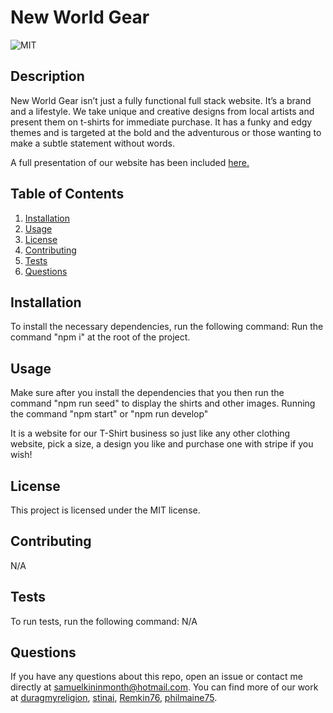 # New World Gear

![MIT](https://img.shields.io/badge/license-MIT-green)

## Description
New World Gear isn’t just a fully functional full stack website. It’s a brand and a lifestyle. 
We take unique and creative designs from local artists and present them on t-shirts for immediate purchase. 
It has a funky and edgy themes and is targeted at the bold and the adventurous or those wanting to make a subtle statement without words.

A full presentation of our website has been included [here.](./client/public/images/Project-3_Presentation.pdf)

## Table of Contents
1. [Installation](#installation)
2. [Usage](#usage)
3. [License](#license)
4. [Contributing](#contributing)
5. [Tests](#tests)
6. [Questions](#questions)

## Installation
To install the necessary dependencies, run the following command:
Run the command "npm i" at the root of the project.

## Usage
Make sure after you install the dependencies that you then run the command "npm run seed" to display the shirts and other images. Running the command "npm start" or "npm run develop"

It is a website for our T-Shirt business so just like any other clothing website, pick a size, a design you like and purchase one with stripe if you wish!

## License 
This project is licensed under the MIT license.

## Contributing
N/A

## Tests
To run tests, run the following command:
N/A

## Questions
If you have any questions about this repo, open an issue or contact me directly at [samuelkininmonth@hotmail.com](mailto:samuelkininmonth@hotmail.com). You can find more of our work at [duragmyreligion](https://www.github.com/duragmyreligion), [stinai](https://github.com/stinai), [Remkin76](https://github.com/Remkin76), [philmaine75](https://github.com/philmaine75).
